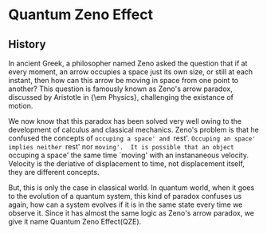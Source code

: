 

# Quantum Zeno Effect

## History

In ancient Greek, a philosopher named Zeno asked the question that if at every moment, an arrow occupies a space just its own size, or still at each instant, then how can this arrow be moving in space from one point to another? This question is famously known as Zeno's arrow paradox, discussed by Aristotle in {\em Physics}, challenging the existance of motion.

We now know that this paradox has been solved very well owing to the development of calculus and classical mechanics. Zeno's problem is that he confused the concepts of `occuping a space' and `rest'. `Occuping an space' implies neither `rest' nor `moving'.  It is possible that an object `occuping a space' the same time `moving' with an instananeous velocity. Velocity is the deriative of displacement to time, not displacement itself, they are different concepts.

But, this is only the case in classical world. In quantum world, when it goes to the evolution of a quantum system, this kind of paradox confuses us again, how can a system evolves if it is in the same state every time we observe it. Since it has almost the same logic as Zeno's arrow paradox, we give it name Quantum Zeno Effect(QZE). 
